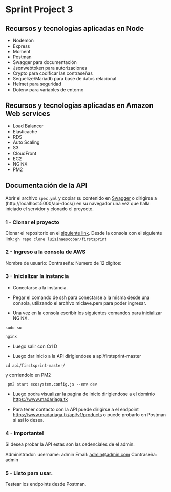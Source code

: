 # Sprint Project 3

## Recursos y tecnologias aplicadas en Node

 - Nodemon
 - Express
 - Moment
 - Postman 
 - Swagger para documentación
 - Jsonwebtoken para autorizaciones
 - Crypto para codificar las contraseñas
 - Sequelize/Mariadb para base de datos relacional
 - Helmet para seguridad
 - Dotenv para variables de entorno

## Recursos y tecnologias aplicadas en Amazon Web services

 - Load Balancer
 - Elasticache
 - RDS
 - Auto Scaling 
 - S3
 - CloudFront
 - EC2
 - NGINX
 - PM2

## Documentación de la API
Abrir el archivo `spec.yml` y copiar su contenido en [Swagger](https://editor.swagger.io/) o dirigirse a (http://localhost:5000/api-docs/) en su navegador una vez que halla iniciado el servidor y clonado el proyecto.

### 1  - Clonar el proyecto 
Clonar el repositorio en el [siguiente link](https://github.com/luisinaescobar/firstsprint.git).
Desde la consola con el siguiente link:
`gh repo clone luisinaescobar/firstsprint`

### 2  - Ingreso a la consola de AWS

Nombre de usuario:
Contraseña: 
Numero de 12 digitos: 

### 3  - Inicializar la instancia

 - Conectarse a la instancia.

 - Pegar el comando de ssh para conectarse a la misma desde una consola, utilizando el archivo miclave.pem para poder ingresar.

 - Una vez en la consola escribir los siguientes comandos para inicializar NGINX.

 ```
sudo su
```
```
nginx
```
 - Luego salir con Crl D

 - Luego dar inicio a la API dirigiendose a api/firstsprint-master

```
cd api/firstsprint-master/
```
y corriendolo en PM2

```
 pm2 start ecosystem.config.js --env dev
```
- Luego podra visualizar la pagina de inicio dirigiendose a el dominio https://www.madariaga.tk

- Para tener contacto con la API puede dirigirse a el endpoint https://www.madariaga.tk/api/v1/products o puede probarlo en Postman si asi lo desea.

### 4  - Importante!

Si desea probar la API estas son las cedenciales de el admin.

Administrador:
username: admin
Email: admin@admin.com
Contraseña: admin


### 5  - Listo para usar.

Testear los endpoints desde Postman.
